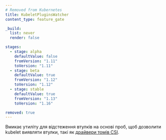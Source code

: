 ```yaml
---
# Removed from Kubernetes
title: KubeletPluginsWatcher
content_type: feature_gate

_build:
  list: never
  render: false

stages:
  - stage: alpha
    defaultValue: false
    fromVersion: "1.11"
    toVersion: "1.11"
  - stage: beta
    defaultValue: true
    fromVersion: "1.12"
    toVersion: "1.12"
  - stage: stable
    defaultValue: true
    fromVersion: "1.13"
    toVersion: "1.16"

removed: true
---
```

Вмикає утиліту для відстеження втулків на основі проб, щоб дозволити kubelet виявляти втулки, такі як [драйвери томів CSI](/docs/concepts/storage/volumes/#csi).
